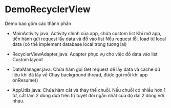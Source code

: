 # DemoRecyclerView

Demo bao gồm các thành phần

- MainActivity.java: 
	Activity chính của app, chứa custom list
	Khi mở app, tiến hành gửi request lấy data và đổ vào list
	Nếu request lỗi, load từ local data (có thể implement database local trong tương lai)

- RecyclerViewAdapter.java: 
	Adapter phục vụ cho việc đổ data vào list
	Custom layout

- DataManager.java:
	Chứa hàm gọi Get request để lấy data và cache dữ liệu khi đã lấy về
	Chạy background thread, được gọi mỗi khi app onResume()

- AppUtils.java:
	Chứa hàm cắt và thay thế chuỗi.
	Nếu chuỗi có nhiều hơn 1 từ, cắt làm 2 dòng dựa trên trị tuyệt đối ngắn nhất của độ dài 2 dòng với nhau.
